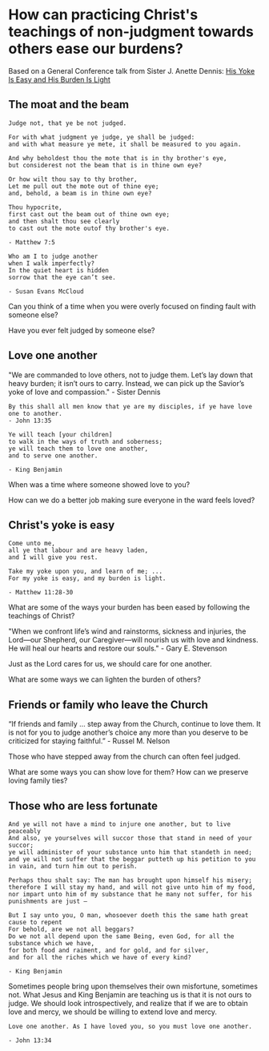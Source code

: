 # How can practicing Christ's teachings of non-judgment towards others ease our burdens?

Based on a General Conference talk from Sister J. Anette Dennis: [His Yoke Is Easy and His Burden Is Light](https://www.churchofjesuschrist.org/study/general-conference/2022/10/42dennis?lang=eng)

## The moat and the beam

```
Judge not, that ye be not judged.

For with what judgment ye judge, ye shall be judged:
and with what measure ye mete, it shall be measured to you again.

And why beholdest thou the mote that is in thy brother's eye,
but considerest not the beam that is in thine own eye?

Or how wilt thou say to thy brother,
Let me pull out the mote out of thine eye;
and, behold, a beam is in thine own eye?

Thou hypocrite,
first cast out the beam out of thine own eye;
and then shalt thou see clearly
to cast out the mote outof thy brother's eye.

- Matthew 7:5
```

```
Who am I to judge another
when I walk imperfectly?
In the quiet heart is hidden
sorrow that the eye can’t see.

- Susan Evans McCloud
```

Can you think of a time when you were overly focused on finding fault with someone else?

Have you ever felt judged by someone else?

## Love one another

"We are commanded to love others, not to judge them.
Let’s lay down that heavy burden; it isn’t ours to carry.
Instead, we can pick up the Savior’s yoke of love and compassion." - Sister Dennis

```
By this shall all men know that ye are my disciples, if ye have love one to another.
- John 13:35
```

```
Ye will teach [your children]
to walk in the ways of truth and soberness;
ye will teach them to love one another,
and to serve one another.

- King Benjamin
```

When was a time where someone showed love to you?

How can we do a better job making sure everyone in the ward feels loved?

## Christ's yoke is easy

```
Come unto me,
all ye that labour and are heavy laden,
and I will give you rest.

Take my yoke upon you, and learn of me; ...
For my yoke is easy, and my burden is light.

- Matthew 11:28-30
```

What are some of the ways your burden has been eased by following the teachings of Christ?

"When we confront life’s wind and rainstorms, sickness and injuries, the Lord—our Shepherd, our Caregiver—will nourish us with love and kindness. He will heal our hearts and restore our souls." - Gary E. Stevenson

Just as the Lord cares for us, we should care for one another.

What are some ways we can lighten the burden of others?

## Friends or family who leave the Church

“If friends and family … step away from the Church, continue to love them. It is not for you to judge another’s choice any more than you deserve to be criticized for staying faithful.” - Russel M. Nelson

Those who have stepped away from the church can often feel judged.

What are some ways you can show love for them? How can we preserve loving family ties?

## Those who are less fortunate

```
And ye will not have a mind to injure one another, but to live peaceably
And also, ye yourselves will succor those that stand in need of your succor;
ye will administer of your substance unto him that standeth in need;
and ye will not suffer that the beggar putteth up his petition to you in vain, and turn him out to perish.

Perhaps thou shalt say: The man has brought upon himself his misery;
therefore I will stay my hand, and will not give unto him of my food,
nor impart unto him of my substance that he many not suffer, for his punishments are just –

But I say unto you, O man, whosoever doeth this the same hath great cause to repent
For behold, are we not all beggars?
Do we not all depend upon the same Being, even God, for all the substance which we have,
for both food and raiment, and for gold, and for silver,
and for all the riches which we have of every kind?

- King Benjamin
```

Sometimes people bring upon themselves their own misfortune, sometimes not. What Jesus and King Benjamin are teaching us is that it is not ours to judge. We should look introspectively, and realize that if we are to obtain love and mercy, we should be willing to extend love and mercy.

```
Love one another. As I have loved you, so you must love one another.

- John 13:34
```

